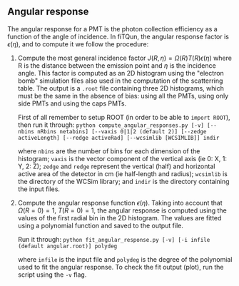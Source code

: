 ## Angular response

The angular response for a PMT is the photon collection efficiency as a function of the angle of incidence. 
In fiTQun, the angular response factor is $\epsilon(\eta)$, and to compute it we follow the procedure:

1) Compute the most general incidence factor $J(R, \eta) = \Omega(R) T(R) \epsilon(\eta)$ where R is the distance between the emission point and $\eta$ is the incidence angle. This factor is computed as an 2D histogram using the "electron bomb" simulation files also used in the computation of the scatterring table. The output is a `.root` file containing three 2D histograms, which must be the same in the absence of bias: using all the PMTs, using only side PMTs and using the caps PMTs.

    First of all remember to setup ROOT (in order to be able to `import ROOT`), then run it through:
    `python compute_angular_responses.py [-v] [--nbins nRbins netabins] [--vaxis 0|1|2 (default 2)] [--zedge activeLength] [--redge activeRad] [--wcsimlib [WCSIMLIB]] indir`

    where `nbins` are the number of bins for each dimension of the histogram; `vaxis` is the vector component of the vertical axis (ie 0: X, 1: Y, 2: Z); `zedge` and `redge` represent the vertical (half) and horizontal active area of the detector in cm (ie half-length and radius); `wcsimlib` is the directory of the WCSim library; and `indir` is the directory containing the input files.


2) Compute the angular response function $\epsilon (\eta)$. Taking into account that $\Omega (R=0) = 1,~ T(R=0) = 1$, the angular response is computed using the values of the first radial bin in the 2D histogram. The values are fitted using a polynomial function and saved to the output file. 

    Run it through: `python fit_angular_response.py [-v] [-i infile (default angular.root)] polydeg`

    where `infile` is the input file and `polydeg` is the degree of the polynomial used to fit the angular response. To check the fit output (plot), run the script using the `-v` flag.